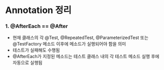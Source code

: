 # Annotation 정리
### 1. @AfterEach == @After
 - 현재 클래스의 각 @Test, @RepeatedTest, @ParameterizedTest 또는 @TestFactory 메소드 이후에 메소드가 실행되어야 함을 의미
 - 테스트가 실패해도 수행됨
 - @AfterEach가 지정된 메소드는 테스트 클래스 내의 각 테스트 메소드 실행 후에 자동으로 실행됨